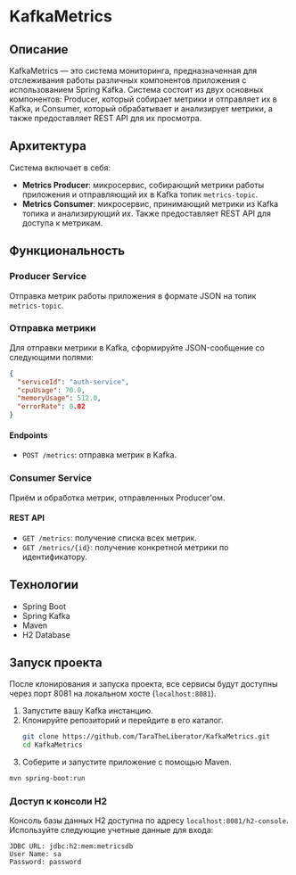 
# KafkaMetrics

## Описание
KafkaMetrics — это система мониторинга, предназначенная для отслеживания работы различных компонентов приложения с использованием Spring Kafka. Система состоит из двух основных компонентов: Producer, который собирает метрики и отправляет их в Kafka, и Consumer, который обрабатывает и анализирует метрики, а также предоставляет REST API для их просмотра.

## Архитектура
Система включает в себя:
- **Metrics Producer**: микросервис, собирающий метрики работы приложения и отправляющий их в Kafka топик `metrics-topic`.
- **Metrics Consumer**: микросервис, принимающий метрики из Kafka топика и анализирующий их. Также предоставляет REST API для доступа к метрикам.

## Функциональность

### Producer Service
Отправка метрик работы приложения в формате JSON на топик `metrics-topic`.
### Отправка метрики
Для отправки метрики в Kafka, сформируйте JSON-сообщение со следующими полями:

```json
{
  "serviceId": "auth-service",
  "cpuUsage": 70.0,
  "memoryUsage": 512.0,
  "errorRate": 0.02
}
```
#### Endpoints
- `POST /metrics`: отправка метрик в Kafka.

### Consumer Service
Приём и обработка метрик, отправленных Producer'ом.

#### REST API
- `GET /metrics`: получение списка всех метрик.
- `GET /metrics/{id}`: получение конкретной метрики по идентификатору.

## Технологии
- Spring Boot
- Spring Kafka
- Maven
- H2 Database




## Запуск проекта
После клонирования и запуска проекта, все сервисы будут доступны через порт 8081 на локальном хосте (`localhost:8081`).
1. Запустите вашу Kafka инстанцию.
2. Клонируйте репозиторий и перейдите в его каталог.
   ```sh
   git clone https://github.com/TaraTheLiberator/KafkaMetrics.git
   cd KafkaMetrics
3. Соберите и запустите приложение с помощью Maven.

```bash
mvn spring-boot:run
```
### Доступ к консоли H2
Консоль базы данных H2 доступна по адресу `localhost:8081/h2-console`. <br>
Используйте следующие учетные данные для входа: <br>

`JDBC URL: jdbc:h2:mem:metricsdb` <br>
`User Name: sa` <br>
`Password: password`<br>
